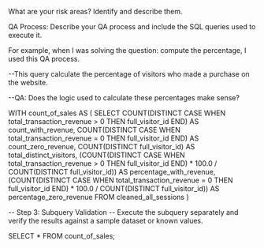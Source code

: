 What are your risk areas? Identify and describe them.



QA Process:
Describe your QA process and include the SQL queries used to execute it.

For example, when I was solving the question: compute the percentage, I used this QA process.

--This query calculate the percentage of visitors who made a purchase on the website.

--QA: Does the logic used to calculate these percentages make sense?

WITH count_of_sales AS (
  SELECT
    COUNT(DISTINCT CASE WHEN total_transaction_revenue > 0 THEN full_visitor_id END) AS count_with_revenue,
    COUNT(DISTINCT CASE WHEN total_transaction_revenue = 0 THEN full_visitor_id END) AS count_zero_revenue,
    COUNT(DISTINCT full_visitor_id) AS total_distinct_visitors,
    (COUNT(DISTINCT CASE WHEN total_transaction_revenue > 0 THEN full_visitor_id END) * 100.0 / COUNT(DISTINCT full_visitor_id)) AS percentage_with_revenue,
    (COUNT(DISTINCT CASE WHEN total_transaction_revenue = 0 THEN full_visitor_id END) * 100.0 / COUNT(DISTINCT full_visitor_id)) AS percentage_zero_revenue
  FROM cleaned_all_sessions
)

-- Step 3: Subquery Validation
-- Execute the subquery separately and verify the results against a sample dataset or known values.

SELECT *
FROM count_of_sales;
